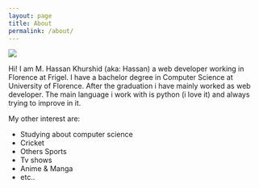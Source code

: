 ```yaml
---
layout: page
title: About
permalink: /about/
---
```


<img class="col one right" src="/{{site.profile_pic}}">

Hi! I am M. Hassan Khurshid (aka: Hassan) a web developer working in Florence
at Frigel. I have a bachelor degree in Computer Science at
University of Florence. After the graduation i have mainly worked as web developer.
The main language i work with is python (i love it) and always trying to
improve in it.

My other interest are:

  - Studying about computer science
  - Cricket
  - Others Sports
  - Tv shows
  - Anime & Manga
  - etc..
